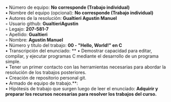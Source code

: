 • Número de equipo: **No corresponde (Trabajo individual)**  
• Nombre del equipo (opcional): **No corresponde (Trabajo individual)**  
• Autores de la resolución: **Gualtieri Agustin Manuel**  
◦ Usuario github: **GualtieriAgustin**  
◦ Legajo: **207-581-7**  
◦ Apellido: **Gualtieri**  
◦ Nombre: **Agustin Manuel**  
• Número y título del trabajo: **00 - "Hello, World!" en C**  
• Transcripción del enunciado:    ** • Demostrar capacidad para editar, compilar, y ejecutar programas C mediante el desarrollo de un programa simple.  
                                  • Tener un primer contacto con las herramientas necesarias para abordar la resolución de los trabajos posteriores.  
                                  • Creación de repositorio personal git.  
                                  • Armado de equipo de trabajo.**:    
• Hipótesis de trabajo que surgen luego de leer el enunciado: **Adquirir y preparar los recursos necesarias para resolver los trabajos del curso.**  
